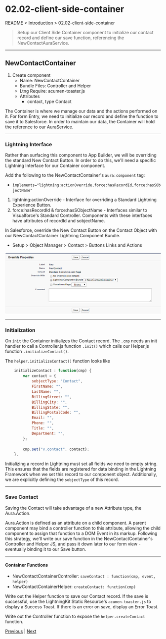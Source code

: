 # 02.02-client-side-container

[README](../../../README.md) > [Introduction](../../introduction.md) > 02.02-client-side-container

> Setup our Client Side Container component to initialize our contact record and define our save function, referencing the NewContactAuraService.

---
## NewContactContainer

 1. Create component
	* Name: NewContactContainer
	* Bundle Files: Controller and Helper
	* Ltng Require: acumen-toaster.js
	* Attributes
		* contact, type Contact

The Container is where we manage our data and the actions performed on it. For form Entry, we need to initialize our record and define the function to save it to Salesforce. In order to maintain our data, the Container will hold the reference to our AuraService.

---
### Lightning Interface

Rather than surfacing this component to App Builder, we will be overriding the standard New Contact Button. In order to do this, we'll need a specific Lightning Interface for our Container component.

Add the following to the NewContactContainer's `aura:component` tag:

 * `implements="lightning:actionOverride,force:hasRecordId,force:hasSObjectName"`

 1. lightning:actionOverride - Interface for overriding a Standard Lightning Experience Button.
 2. force:hasRecordId & force:hasSObjectName - Interfaces similar to Visualforce's Standard Controller. Components with these interfaces have attributes of recordId and sobjectName.

In Salesforce, override the New Contact Button on the Contact Object with our NewContactContainer Lightning Component Bundle.

 * Setup > Object Manager > Contact > Buttons Links and Actions

![new-contact-override](../../../assets/images/new-contact-override.png)

---
### Initialization

On `init` the Container initializes the Contact record. The `.cmp` needs an init handler to call a Controller.js function `.init()` which calls our Helper.js function `.initializeContact()`.

The `helper.initializeContact()` function looks like

```javascript
	initializeContact : function(cmp) {
		var contact = {
			sobjectType: "Contact",
			FirstName: "",
			LastName: "",
			BillingStreet: "",
			BillingCity: "",
			BillingState: "",
			BillingPostalCode: "",
			Email: "",
			Phone: "",
			Title: "",
			Department: "",
		};

		cmp.set("v.contact", contact);
	},
```

Initializing a record in Lightning must set all fields we need to empty string. This ensures that the fields are registered for data binding in the Lightning Framework when we set this record to our component object. Additionally, we are explicitly defining the `sobjectType` of this record.

---
### Save Contact

Saving the Contact will take advantage of a new Attribute type, the Aura.Action.

Aura.Action is defined as an attribute on a child component. A parent component may bind a controller function to this attribute, allowing the child component to assign that function to a DOM Event in its markup. Following this strategy, we'll write our save function in the NewContactContainer's Controller and Helper JS, and pass it down later to our form view - eventually binding it to our Save button.

---
#### Container Functions

 * NewContactContainerController: `saveContact : function(cmp, event, helper)`
 * NewContactContainerHelper: `createContact: function(cmp)`

Write out the Helper function to save our Contact record. If the save is successful, use the LightningKit Static Resource's `acumen-toaster.js` to display a Success Toast. If there is an error on save, display an Error Toast.

Write out the Controller function to expose the `helper.createContact` function.

[Previous](02.01-server-side.md) | [Next](02.03-client-side-view.md)
